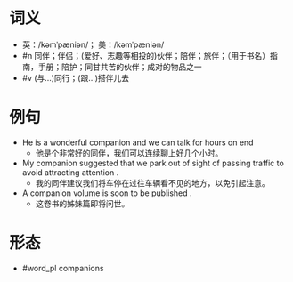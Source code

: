 # 词义
- 英：/kəmˈpæniən/； 美：/kəmˈpæniən/
- #n 同伴；伴侣；(爱好、志趣等相投的)伙伴；陪伴；旅伴；（用于书名）指南，手册；陪护；同甘共苦的伙伴；成对的物品之一
- #v (与…)同行；(跟…)搭伴儿去
# 例句
- He is a wonderful companion and we can talk for hours on end
	- 他是个非常好的同伴，我们可以连续聊上好几个小时。
- My companion suggested that we park out of sight of passing traffic to avoid attracting attention .
	- 我的同伴建议我们将车停在过往车辆看不见的地方，以免引起注意。
- A companion volume is soon to be published .
	- 这卷书的姊妹篇即将问世。
# 形态
- #word_pl companions
